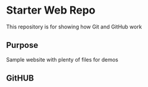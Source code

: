 # Starter Web Repo

This repository is for showing how Git and GitHub work

## Purpose

Sample website with plenty of files for demos

## GitHUB